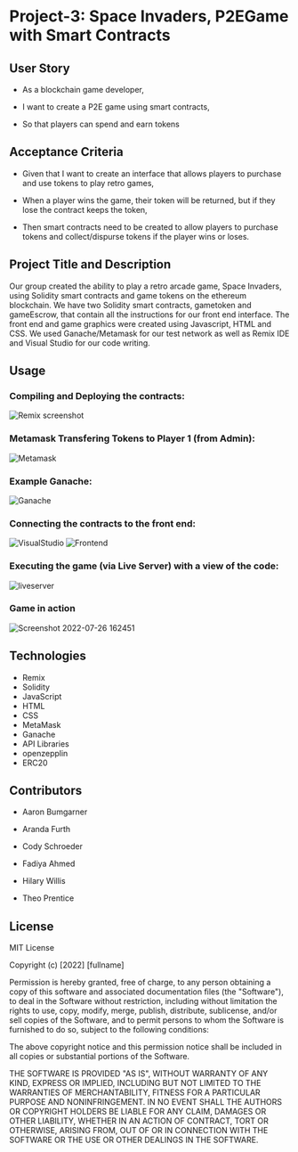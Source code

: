# Project-3: Space Invaders, P2EGame with Smart Contracts

## User Story

- As a blockchain game developer,

- I want to create a P2E game using smart contracts,

- So that players can spend and earn tokens

## Acceptance Criteria

- Given that I want to create an interface that allows players to purchase and use tokens to play retro games,

- When a player wins the game, their token will be returned, but if they lose the contract keeps the token,

- Then smart contracts need to be created to allow players to purchase tokens and collect/dispurse tokens if the player wins or loses. 

## Project Title and Description

Our group created the ability to play a retro arcade game, Space Invaders, using Solidity smart contracts and game tokens on the ethereum blockchain. We have two Solidity smart contracts, gametoken and gameEscrow, that contain all the instructions for our front end interface. The front end and game graphics were created using Javascript, HTML and CSS. We used Ganache/Metamask for our test network as well as Remix IDE and Visual Studio for our code writing.

## Usage

### Compiling and Deploying the contracts:
![Remix screenshot](https://github.com/theop-55410/Project-3/blob/main/Screenshots/Remix.png)

### Metamask Transfering Tokens to Player 1 (from Admin):
![Metamask](https://github.com/theop-55410/Project-3/blob/main/Screenshots/Metamask.png)

### Example Ganache:
![Ganache](https://github.com/theop-55410/Project-3/blob/main/Screenshots/Ganache.png)

### Connecting the contracts to the front end:
![VisualStudio](https://github.com/theop-55410/Project-3/blob/main/Screenshots/Screenshot.png)
![Frontend](https://github.com/theop-55410/Project-3/blob/main/Screenshots/Front_end2.png)

### Executing the game (via Live Server) with a view of the code:
![liveserver](https://github.com/theop-55410/Project-3/blob/main/Screenshots/Front_end.png)

### Game in action 
![Screenshot 2022-07-26 162451](https://user-images.githubusercontent.com/99453114/181157225-79485970-a0d8-45a4-8e73-59e5a22266fb.png)


## Technologies

- Remix
- Solidity
- JavaScript
- HTML
- CSS
- MetaMask
- Ganache
- API Libraries
- openzepplin
- ERC20

## Contributors

- Aaron Bumgarner

- Aranda Furth

- Cody Schroeder

- Fadiya Ahmed

- Hilary Willis

- Theo Prentice

## License

MIT License

Copyright (c) [2022] [fullname]

Permission is hereby granted, free of charge, to any person obtaining a copy
of this software and associated documentation files (the "Software"), to deal
in the Software without restriction, including without limitation the rights
to use, copy, modify, merge, publish, distribute, sublicense, and/or sell
copies of the Software, and to permit persons to whom the Software is
furnished to do so, subject to the following conditions:

The above copyright notice and this permission notice shall be included in all
copies or substantial portions of the Software.

THE SOFTWARE IS PROVIDED "AS IS", WITHOUT WARRANTY OF ANY KIND, EXPRESS OR
IMPLIED, INCLUDING BUT NOT LIMITED TO THE WARRANTIES OF MERCHANTABILITY,
FITNESS FOR A PARTICULAR PURPOSE AND NONINFRINGEMENT. IN NO EVENT SHALL THE
AUTHORS OR COPYRIGHT HOLDERS BE LIABLE FOR ANY CLAIM, DAMAGES OR OTHER
LIABILITY, WHETHER IN AN ACTION OF CONTRACT, TORT OR OTHERWISE, ARISING FROM,
OUT OF OR IN CONNECTION WITH THE SOFTWARE OR THE USE OR OTHER DEALINGS IN THE
SOFTWARE.




